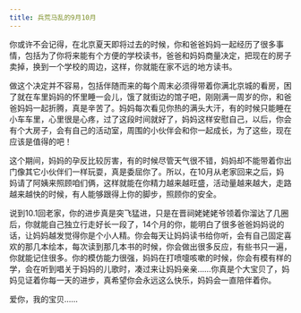 ```yaml
---
title: 兵荒马乱的9月10月
---
```


你或许不会记得，在北京夏天即将过去的时候，你和爸爸妈妈一起经历了很多事情，包括为了你将来能有个方便的学校读书，爸爸和妈妈商量决定，把现在的房子卖掉，换到一个学校的周边，这样，你就能在家不远的地方读书。

做这个决定并不容易，包括伴随而来的每个周末必须得带着你满北京城的看房，困了就在车里妈妈的怀里睡一会儿，饿了就街边的馆子吧，刚刚满一周岁的你，和爸爸妈妈一起折腾，真是辛苦了。妈妈每次看见你热的满头大汗，有的时候只能睡在小车车里，心里很是心疼，过了这段时间就好了，妈妈这样安慰自己，以后，你会有个大房子，会有自己的活动室，周围的小伙伴会和你一起成长，为了这些，现在应该是值得的吧！

这个期间，妈妈的孕反比较厉害，有的时候尽管天气很不错，妈妈却不能带着你出门像其它小伙伴们一样玩耍，真是委屈你了。所以，在10月从老家回来之后，妈妈请了阿姨来照顾咱们俩，这样就能在你精力越来越旺盛，活动量越来越大，走路越来越快的时候，有人能够跟得上你的脚步，照顾你的安全。

说到10.1回老家，你的进步真是突飞猛进，只是在晋祠姥姥姥爷领着你溜达了几圈后，你就能自己独立行走好长一段了，14个月的你，能明白了很多爸爸妈妈说的话，让妈妈越发觉得你是个小人精。你会每天让妈妈读书给你听，会有自己固定喜欢的那几本绘本，每次读到那几本书的时候，你会做出很多反应，有些书只一遍，你就能记住很多。你的模仿能力很强，妈妈在打喷嚏咳嗽的时候，你会有模有样的学，会在听到唱关于妈妈的儿歌时，凑过来让妈妈亲亲……你真是个大宝贝了，妈妈见证着你每一天的进步，真希望你会永远这么快乐，妈妈会一直陪伴着你。

爱你，我的宝贝……

